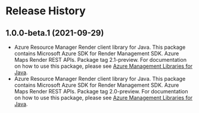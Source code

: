 # Release History

## 1.0.0-beta.1 (2021-09-29)

- Azure Resource Manager Render client library for Java. This package contains Microsoft Azure SDK for Render Management SDK. Azure Maps Render REST APIs. Package tag 2.1-preview. For documentation on how to use this package, please see [Azure Management Libraries for Java](https://aka.ms/azsdk/java/mgmt).
- Azure Resource Manager Render client library for Java. This package contains Microsoft Azure SDK for Render Management SDK. Azure Maps Render REST APIs. Package tag 2.0-preview. For documentation on how to use this package, please see [Azure Management Libraries for Java](https://aka.ms/azsdk/java/mgmt).

